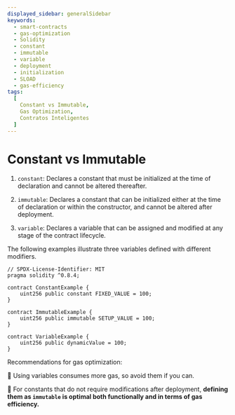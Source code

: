 ```yaml
---
displayed_sidebar: generalSidebar
keywords:
  - smart-contracts
  - gas-optimization
  - Solidity
  - constant
  - immutable
  - variable
  - deployment
  - initialization
  - SLOAD
  - gas-efficiency
tags:
  [
    Constant vs Immutable,
    Gas Optimization,
    Contratos Inteligentes
  ]
---
```


# Constant vs Immutable

1. `constant`: Declares a constant that must be initialized at the time of declaration and cannot be altered thereafter.

2. `immutable`: Declares a constant that can be initialized either at the time of declaration or within the constructor, and cannot be altered after deployment.

3. `variable`: Declares a variable that can be assigned and modified at any stage of the contract lifecycle.

The following examples illustrate three variables defined with different modifiers.

```solidity
// SPDX-License-Identifier: MIT
pragma solidity ^0.8.4;

contract ConstantExample {
    uint256 public constant FIXED_VALUE = 100;
}

contract ImmutableExample {
    uint256 public immutable SETUP_VALUE = 100;
}

contract VariableExample {
    uint256 public dynamicValue = 100;
}
```

Recommendations for gas optimization:

🌟 Using variables consumes more gas, so avoid them if you can.

🌟 For constants that do not require modifications after deployment, **defining them as `immutable` is optimal both functionally and in terms of gas efficiency.**
